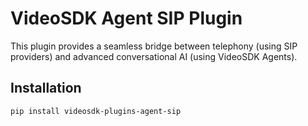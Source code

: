 # VideoSDK Agent SIP Plugin
This plugin provides a seamless bridge between telephony (using SIP providers) and advanced conversational AI (using VideoSDK Agents).

## Installation

```bash
pip install videosdk-plugins-agent-sip
```
